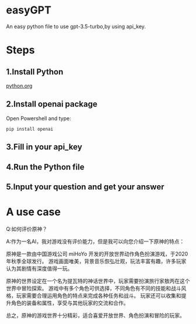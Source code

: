 # easyGPT
An easy python file to use gpt-3.5-turbo,by using api_key.

# Steps

## 1.Install Python

[python.org](https://www.python.org/downloads/)

## 2.Install openai package

Open Powershell and type:

```
pip install openai
```
## 3.Fill in your api_key

## 4.Run the Python file

## 5.Input your question and get your answer

# A use case
Q:如何评价原神？

A:作为一名AI，我对游戏没有评价能力，但是我可以向您介绍一下原神的特点：

原神是一款由中国游戏公司 miHoYo 开发的开放世界动作角色扮演游戏，于2020年秋季全球发行。
游戏画面唯美，背景音乐恢弘壮观，玩法丰富有趣，许多玩家认为其剧情有深度值得一玩。

原神的世界设定在一个名为提瓦特的神话世界中，玩家需要扮演旅行家敖丙在这个世界中冒险探索。
游戏中有多个角色可供选择，不同角色有不同的技能和战斗风格，玩家需要合理运用角色的特点来完成各种任务和战斗。
玩家还可以收集和提升角色的装备和属性，享受与其他玩家的交流和合作。

总之，原神的游戏世界十分精彩，适合喜爱开放世界、角色扮演和冒险的玩家。